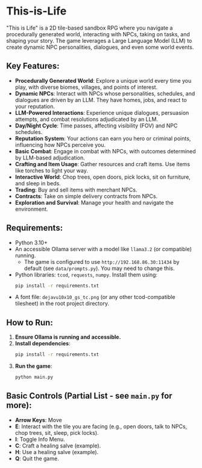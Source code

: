 # This-is-Life

"This is Life" is a 2D tile-based sandbox RPG where you navigate a procedurally generated world, interacting with NPCs, taking on tasks, and shaping your story. The game leverages a Large Language Model (LLM) to create dynamic NPC personalities, dialogues, and even some world events.

## Key Features:

*   **Procedurally Generated World**: Explore a unique world every time you play, with diverse biomes, villages, and points of interest.
*   **Dynamic NPCs**: Interact with NPCs whose personalities, schedules, and dialogues are driven by an LLM. They have homes, jobs, and react to your reputation.
*   **LLM-Powered Interactions**: Experience unique dialogues, persuasion attempts, and combat resolutions adjudicated by an LLM.
*   **Day/Night Cycle**: Time passes, affecting visibility (FOV) and NPC schedules.
*   **Reputation System**: Your actions can earn you hero or criminal points, influencing how NPCs perceive you.
*   **Basic Combat**: Engage in combat with NPCs, with outcomes determined by LLM-based adjudication.
*   **Crafting and Item Usage**: Gather resources and craft items. Use items like torches to light your way.
*   **Interactive World**: Chop trees, open doors, pick locks, sit on furniture, and sleep in beds.
*   **Trading**: Buy and sell items with merchant NPCs.
*   **Contracts**: Take on simple delivery contracts from NPCs.
*   **Exploration and Survival**: Manage your health and navigate the environment.

## Requirements:

*   Python 3.10+
*   An accessible Ollama server with a model like `llama3.2` (or compatible) running.
    *   The game is configured to use `http://192.168.86.30:11434` by default (see `data/prompts.py`). You may need to change this.
*   Python libraries: `tcod`, `requests`, `numpy`. Install them using:
    ```bash
    pip install -r requirements.txt
    ```
*   A font file: `dejavu10x10_gs_tc.png` (or any other tcod-compatible tilesheet) in the root project directory.

## How to Run:

1.  **Ensure Ollama is running and accessible.**
2.  **Install dependencies**:
    ```bash
    pip install -r requirements.txt
    ```
3.  **Run the game**:
    ```bash
    python main.py
    ```

## Basic Controls (Partial List - see `main.py` for more):

*   **Arrow Keys**: Move
*   **E**: Interact with the tile you are facing (e.g., open doors, talk to NPCs, chop trees, sit, sleep, pick locks).
*   **I**: Toggle Info Menu.
*   **C**: Craft a healing salve (example).
*   **H**: Use a healing salve (example).
*   **Q**: Quit the game.